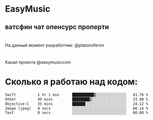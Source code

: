 # EasyMusic
## ватсфин чат опенсурс проперти

#
На данный момент разработчик: @platonoferon
#
Канал проекта @easymusiccom
#

# Сколько я работаю над кодом:
 <!--START_SECTION:waka-->

```txt
Swift          1 hr 1 min      ██████████▒░░░░░░░░░░░░░░   41.76 %
Other          49 mins         ████████▒░░░░░░░░░░░░░░░░   33.98 %
Objective-C    35 mins         ██████░░░░░░░░░░░░░░░░░░░   24.12 %
Image (jpeg)   0 secs          ░░░░░░░░░░░░░░░░░░░░░░░░░   00.14 %
Text           0 secs          ░░░░░░░░░░░░░░░░░░░░░░░░░   00.00 %
```

<!--END_SECTION:waka-->

